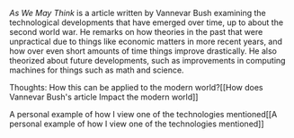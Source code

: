 _As We May Think_ is a article written by Vannevar Bush examining the technological developments that have emerged over time, up to about the second world war. He remarks on how theories in the past that were unpractical due to things like economic matters in more recent years, and how over even short amounts of time things improve drastically. He also theorized about future developments, such as improvements in computing machines for things such as math and science.

Thoughts:
How this can be applied to the modern world?[[How does Vannevar Bush's article Impact the modern world]]

A personal example of how I view one of the technologies mentioned[[A personal example of how I view one of the technologies mentioned]]